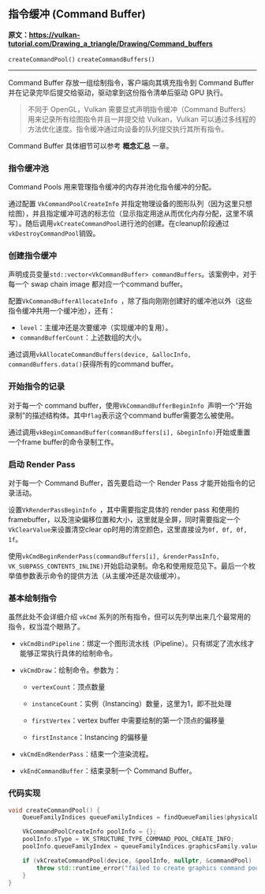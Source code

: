 ## 指令缓冲 (Command Buffer)

**原文：https://vulkan-tutorial.com/Drawing_a_triangle/Drawing/Command_buffers**

`createCommandPool()`
`createCommandBuffers()`

---

Command Buffer 存放一组绘制指令，客户端向其填充指令到 Command Buffer 并在记录完毕后提交给驱动，驱动拿到这份指令清单后驱动 GPU 执行。

> 不同于 OpenGL，Vulkan 需要显式声明指令缓冲（Command Buffers）用来记录所有绘图指令并且一并提交给 Vulkan，Vulkan 可以通过多线程的方法优化速度。指令缓冲通过向设备的队列提交执行其所有指令。

Command Buffer 具体细节可以参考 **概念汇总** 一章。



### 指令缓冲池

Command Pools 用来管理指令缓冲的内存并池化指令缓冲的分配。

通过配置 `VkCommandPoolCreateInfo` 并指定物理设备的图形队列（因为这里只想绘图），并且指定缓冲可选的标志位（显示指定用途从而优化内存分配，这里不填写）。随后调用`vkCreateCommandPool`进行池的创建。在cleanup阶段通过`vkDestroyCommandPool`销毁。



### 创建指令缓冲

声明成员变量`std::vector<VkCommandBuffer> commandBuffers`。该案例中，对于每一个 swap chain image 都对应一个command buffer。

配置`VkCommandBufferAllocateInfo `，除了指向刚刚创建好的缓冲池以外（这些指令缓冲共用一个缓冲池），还有：

* `level`：主缓冲还是次要缓冲（实现缓冲的复用）。
* `commandBufferCount`：上述数组的大小。

通过调用`vkAllocateCommandBuffers(device, &allocInfo, commandBuffers.data()`获得所有的command buffer。



### 开始指令的记录

对于每一个 command buffer，使用`VkCommandBufferBeginInfo `声明一个“开始录制”的描述结构体。其中`flag`表示这个command buffer需要怎么被使用。

通过调用`vkBeginCommandBuffer(commandBuffers[i], &beginInfo)`开始或重置一个frame buffer的命令录制工作。



### 启动 Render Pass

对于每一个 Command Buffer，首先要启动一个 Render Pass 才能开始指令的记录活动。

设置`VkRenderPassBeginInfo `，其中需要指定具体的 render pass 和使用的 framebuffer，以及渲染偏移位置和大小，这里就是全屏，同时需要指定一个`VkClearValue`来设置清空clear op时用的清空颜色，这里直接设为`0f, 0f, 0f, 1f`。

使用`vkCmdBeginRenderPass(commandBuffers[i], &renderPassInfo, VK_SUBPASS_CONTENTS_INLINE)`开始启动录制。命名和使用规范见下。最后一个枚举值参数表示命令的提供方法（从主缓冲还是次级缓冲）。



### 基本绘制指令

虽然此处不会详细介绍 `vkCmd` 系列的所有指令，但可以先列举出来几个最常用的指令，权当混个眼熟了。

* `vkCmdBindPipeline`：绑定一个图形流水线（Pipeline）。只有绑定了流水线才能够正常执行具体的绘制命令。

* `vkCmdDraw`：绘制命令。参数为：

  * `vertexCount`：顶点数量

  * `instanceCount`：实例（Instancing）数量，这里为1，即不批处理

  * `firstVertex`：vertex buffer 中需要绘制的第一个顶点的偏移量

  * `firstInstance`：Instancing 的偏移量


* `vkCmdEndRenderPass`：结束一个渲染流程。

* `vkEndCommandBuffer`：结束录制一个 Command Buffer。



### 代码实现

```cpp
void createCommandPool() {
    QueueFamilyIndices queueFamilyIndices = findQueueFamilies(physicalDevice);

    VkCommandPoolCreateInfo poolInfo = {};
    poolInfo.sType = VK_STRUCTURE_TYPE_COMMAND_POOL_CREATE_INFO;
    poolInfo.queueFamilyIndex = queueFamilyIndices.graphicsFamily.value();

    if (vkCreateCommandPool(device, &poolInfo, nullptr, &commandPool) != VK_SUCCESS) {
        throw std::runtime_error("failed to create graphics command pool!");
    }
}
```

